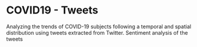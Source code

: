 
# COVID19 - Tweets
Analyzing the trends of COVID-19 subjects following a
temporal and spatial distribution using tweets extracted
from Twitter. Sentiment analysis of the tweets